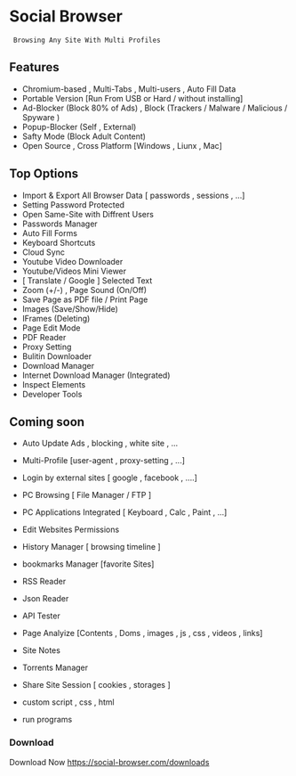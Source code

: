 # Social Browser

     Browsing Any Site With Multi Profiles

## Features

- Chromium-based , Multi-Tabs , Multi-users , Auto Fill Data
- Portable Version [Run From USB or Hard / without installing]
- Ad-Blocker (Block 80% of Ads) , Block (Trackers / Malware / Malicious / Spyware )
- Popup-Blocker (Self  , External)
- Safty Mode (Block Adult Content)  
- Open Source , Cross Platform [Windows , Liunx , Mac]

## Top Options

- Import & Export All Browser Data [ passwords , sessions , ...]
- Setting Password Protected
- Open Same-Site with Diffrent Users
- Passwords Manager
- Auto Fill Forms
- Keyboard Shortcuts
- Cloud Sync
- Youtube Video Downloader
- Youtube/Videos Mini Viewer
- [ Translate / Google ] Selected Text
- Zoom (+/-) , Page Sound (On/Off)
- Save Page as PDF file / Print Page
- Images (Save/Show/Hide)
- IFrames (Deleting)
- Page Edit Mode
- PDF Reader
- Proxy Setting
- Bulitin Downloader
- Download Manager
- Internet Download Manager (Integrated)
- Inspect Elements
- Developer Tools

## Coming soon

- Auto Update Ads , blocking , white site , ...
- Multi-Profile [user-agent , proxy-setting , ...]
- Login by external sites [ google , facebook , ....]
- PC Browsing [ File Manager / FTP ] 
- PC Applications Integrated [ Keyboard , Calc , Paint , ...]
- Edit Websites Permissions

- History Manager [ browsing timeline ]
- bookmarks Manager [favorite Sites]
- RSS Reader
- Json Reader
- API Tester
- Page Analyize [Contents , Doms , images , js , css , videos , links]
- Site Notes
- Torrents Manager
- Share Site Session [ cookies , storages ]

- custom script , css , html
- run programs

### Download

Download Now https://social-browser.com/downloads
